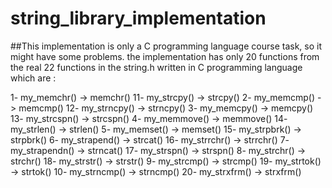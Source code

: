 # string_library_implementation
##This implementation is only a C programming language course task, so it might have some problems.
the implementation has only 20 functions from the real 22 functions in the string.h written in C programming language which are :

  1- my_memchr() -> memchr()                    11- my_strcpy() -> strcpy()
  2- my_memcmp() -> memcmp()                    12- my_strncpy() -> strncpy()
  3- my_memcpy() -> memcpy()                    13- my_strcspn() -> strcspn()
  4- my_memmove() -> memmove()                  14- my_strlen() -> strlen()
  5- my_memset() -> memset()                    15- my_strpbrk() -> strpbrk()
  6- my_strapend() -> strcat()                  16- my_strrchr() -> strrchr()
  7- my_strapendn() -> strncat()                17- my_strspn() -> strspn()
  8- my_strchr() -> strchr()                    18- my_strstr() -> strstr()
  9- my_strcmp() -> strcmp()                    19- my_strtok() -> strtok()
  10- my_strncmp() -> strncmp()                 20- my_strxfrm() -> strxfrm()
